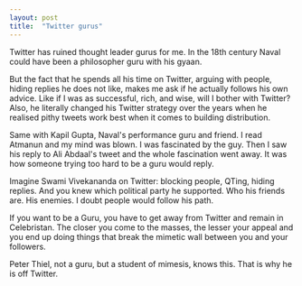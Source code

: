 ```yaml
---
layout: post
title:  "Twitter gurus"
---
```


Twitter has ruined thought leader gurus for me. In the 18th century Naval could have been a philosopher guru with his gyaan.

But the fact that he spends all his time on Twitter, arguing with people, hiding replies he does not like, makes me ask if he actually follows his own advice. Like if I was as successful, rich, and wise, will I bother with Twitter? Also, he literally changed his Twitter strategy over the years when he realised pithy tweets work best when it comes to building distribution.

Same with Kapil Gupta, Naval's performance guru and friend. I read Atmanun and my mind was blown. I was fascinated by the guy. Then I saw his reply to Ali Abdaal's tweet and the whole fascination went away. It was how someone trying too hard to be a guru would reply.

Imagine Swami Vivekananda on Twitter: blocking people, QTing, hiding replies. And you knew which political party he supported. Who his friends are. His enemies. I doubt people would follow his path.

If you want to be a Guru, you have to get away from Twitter and remain in Celebristan. The closer you come to the masses, the lesser your appeal and you end up doing things that break the mimetic wall between you and your followers.

Peter Thiel, not a guru, but a student of mimesis, knows this. That is why he is off Twitter. 
